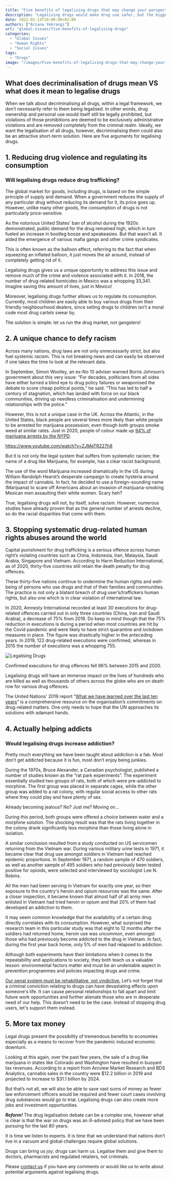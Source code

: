 ```yaml
---
title: "Five benefits of legalising drugs that may change your perspective"
description: "Legalising drugs would make drug use safer, but the bigger impact of moving to a regulated drug market is that it would defy racism, reduce chaos and violence and make us wealthier."
date: 2022-02-14T10:00:00+02:00
authors: ["Ariana Yekrangi"]
url: "global-issues/five-benefits-of-legalising-drugs"
categories:
  - "Global Issues"
  - "Human Rights"
  - "Social Issues"
tags:
  - "Drugs"
image: "/images/Five-benefits-of-legalising-drugs-that-may-change-your-perspective-.jpg"
---
```

## **What does decriminalisation of drugs mean VS** what does it mean to legalise drugs

When we talk about decriminalising all drugs, within a legal framework, we don’t necessarily refer to them being legalised. In other words, drug ownership and personal use would itself still be legally prohibited, but violations of those prohibitions are deemed to be exclusively administrative violations and are removed completely from the criminal realm. Ideally, we want the legalisation of all drugs, however, decriminalising them could also be an attractive short-term solution. Here are five arguments for legalising drugs.

## **1\. Reducing drug violence and regulating its consumption**

### **Will legalising drugs reduce drug trafficking?**

The global market for goods, including drugs, is based on the simple principle of supply and demand. When a government reduces the supply of any particular drug without reducing its demand for it, its price goes up. However, unlike many other goods, the consumption of drugs is not particularly price-sensitive.

As the notorious United States' ban of alcohol during the 1920s demonstrated, public demand for the drug remained high, which in turn fueled an increase in bootleg booze and speakeasies. But that wasn’t all. It aided the emergence of various mafia gangs and other crime syndicates.

This is often known as the balloon effect, referring to the fact that when squeezing an inflated balloon, it just moves the air around, instead of completely getting rid of it.

Legalising drugs gives us a unique opportunity to address this issue and remove much of the crime and violence associated with it. In 2018, the number of drug-related homicides in Mexico was a whopping 33,341. Imagine saving this amount of lives, just in Mexico!

Moreover, legalising drugs further allows us to regulate its consumption. Currently, most children are easily able to buy various drugs from their friendly neighbourhood dealers, since selling drugs to children isn’t a moral code most drug cartels swear by.

The solution is simple: let us run the drug market, not gangsters!

## **2\. A unique chance to defy racism** 

Across many nations, drug laws are not only unnecessarily strict, but also fuel systemic racism. This is not breaking news and can easily be observed if one takes the time to look at the relevant data.

In September, Simon Woolley, an ex-No 10 adviser warned Borris Johnson’s government about this very issue: “For decades, politicians from all sides have either turned a blind eye to drug policy failures or weaponised the debate to score cheap political points,” he said. “This has led to half a century of stagnation, which has landed with force on our black communities, driving up needless criminalisation and undermining relationships with the police.”

However, this is not a unique case in the UK. Across the Atlantic, in the United States, black people are several times more likely than white people to be arrested for marijuana possession; even though both groups smoke weed at similar rates. Just in 2020, people of colour made up [94% of marijuana arrests by the NYPD](https://www.amny.com/news/people-of-color-made-up-94-of-marijuana-arrests-by-nypd-in-2020-data-and-legal-aid-says/).

https://www.youtube.com/watch?v=ZJMeTR227h8

But it is not only the legal system that suffers from systematic racism; the name of a drug like Marijuana, for example, has a clear racist background.

The use of the word Marijuana increased dramatically in the US during William Randolph Hearst’s desperate campaign to create hysteria around the impact of cannabis. In fact, he decided to use a foreign-sounding name (Marijuana) to scare off Americans about an invasion of marijuana-smoking Mexican men assaulting their white women. Scary heh?

True, legalising drugs will not, by itself, solve racism. However, numerous studies have already proven that as the general number of arrests decline, so do the racial disparities that come with them.

## **3\. Stopping systematic drug-related human rights abuses around the world**

Capital punishment for drug trafficking is a serious offence across human right’s violating countries such as China, Indonesia, Iran, Malaysia, Saudi Arabia, Singapore and Vietnam. According to Harm Reduction International, as of 2020, thirty-five countries still retain the death penalty for drug offences.

These thirty-five nations continue to undermine the human rights and well-being of persons who use drugs and that of their families and communities. The practice is not only a blatant breach of drug user’s/traffickers human rights, but also one which is in clear violation of international law.

In 2020, Amnesty International recorded at least 30 executions for drug-related offences carried out in only three countries (China, Iran and Saudi Arabia), a decrease of 75% from 2019. Do keep in mind though that the 75% reduction in executions is during a period when most countries are hit by the Covid pandemic and were likely to have strict quarantine and lockdown measures in place. The figure was drastically higher in the anteceding years. In 2019, 122 drug-related executions were confirmed, whereas in 2015 the number of executions was a whopping 755.

![Legalising Drugs ](/images/HRI_DeathPenalty_SocialMedia_AW-1024x576.jpg)

Confirmed executions for drug offences fell 96% between 2015 and 2020.


Legalising drugs will have an immense impact on the lives of hundreds who are killed as well as thousands of others across the globe who are on death row for various drug offences.

The United Nations' 2019 report “[What we have learned over the last ten years](https://www.unodc.org/documents/commissions/CND/2019/Contributions/UN_Entities/What_we_have_learned_over_the_last_ten_years_-_14_March_2019_-_w_signature.pdf)” is a comprehensive resource on the organisation’s commitments on drug-related matters. One only needs to hope that the UN approaches its solutions with adamant hands.

## **4\. Actually helping addicts**

### **Would legalising drugs increase addiction?**

Pretty much everything we have been taught about addiction is a fab. Most don’t get addicted because it is fun, most don’t enjoy being junkies.

During the 1970s, Bruce Alexander, a Canadian psychologist, published a number of studies known as the “rat park experiments”. The experiment essentially studied two groups of rats, both of which were pre-addicted to morphine. The first group was placed in separate cages, while the other group was added to a rat colony, with regular social access to other rats where they could play and have plenty of sex.

Already becoming jealous? No? Just me? Moving on…

During this period, both groups were offered a choice between water and a morphine solution. The shocking result was that the rats living together in the colony drank significantly less morphine than those living alone in isolation.

A similar conclusion resulted from a study conducted on US servicemen returning from the Vietnam war. During various military urine tests in 1971, it became clear that drug use amongst soldiers in Vietnam had reached epidemic proportions. In September 1971, a random sample of 470 soldiers, as well as another sample of 495 soldiers who had previously been tested positive for opioids, were selected and interviewed by sociologist Lee N. Robins.

All the men had been serving in Vietnam for exactly one year, so their exposure to the country's heroin and opium resources was the same. After a closer inspection, it became known that almost half of all army men enlisted in Vietnam had tried heroin or opium and that 20% of them had developed an addiction to them.

It may seem common knowledge that the availability of a certain drug directly correlates with its consumption. However, what surprised the research team in this particular study was that eight to 12 months after the soldiers had returned home, heroin use was uncommon, even amongst those who had previously become addicted to the drug in Vietnam. In fact, during the first year back home, only 5% of men had relapsed to addiction.

Although both experiments have their limitations when it comes to the repeatability and applications to society, they both teach us a valuable lesson: environmental factors matter and must be an undeniable aspect in prevention programmes and policies impacting drugs and crime.

[Our penal system must be rehabilitative, not vindictive.](https://un-aligned.org/our-manifesto/in-english/#:~:text=prejudice%20and%20bigotry.-,Article%2015%3A%20The%20penal%20system%20must%20be%20rehabilitative%20not%20vindictive.,-Reasoning%C2%A0) Let’s not forget that a criminal conviction relating to drugs can have devastating effects upon someone's life. It can cause personal relationships to fall apart and limit future work opportunities and further alienate those who are in desperate need of our help. This doesn’t need to be the case. Instead of stopping drug users, let's support them instead.

## **5\. More tax money**

Legal drugs present the possibility of tremendous benefits to economies especially as a means to recover from the pandemic induced economic downturn.

Looking at this again, over the past few years, the sale of a drug like marijuana in states like Colorado and Washington have resulted in buoyant tax revenues. According to a report from Arcview Market Research and BDS Analytics, cannabis sales in the country were $12.2 billion in 2019 and projected to increase to $31.1 billion by 2024.

But that’s not all, we will also be able to save vast sums of money as fewer law enforcement officers would be required and fewer court cases involving drug substances would go to trial. Legalising drugs can also create more jobs and investment opportunities.

_**Reform!**_ The drug legalisation debate can be a complex one, however what is clear is that the war on drugs was an ill-advised policy that we have been pursuing for the last 80 years.

It is time we listen to experts. It is time that we understand that nations don’t live in a vacuum and global challenges require global solutions.

Drugs can bring us joy; drugs can harm us. Legalise them and give them to doctors, pharmacists and regulated retailers, not criminals.

Please [contact us](https://un-aligned.org/about/contact/contact-form/) if you have any comments or would like us to write about potential arguments against legalising drugs.
